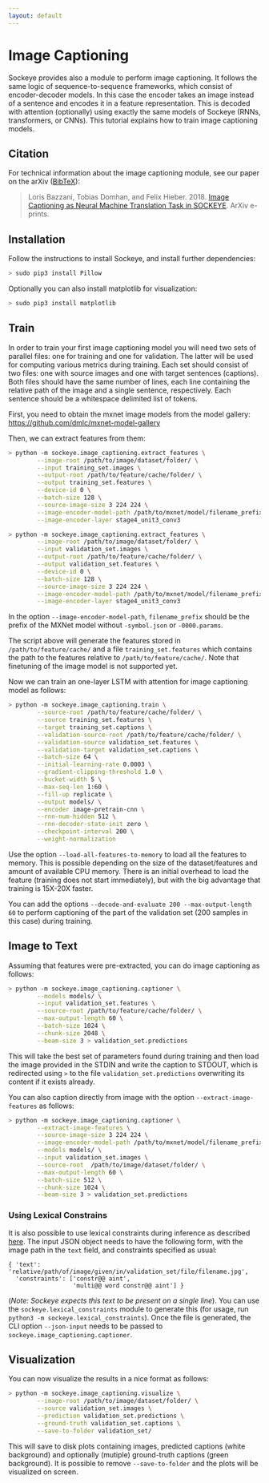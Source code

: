 ```yaml
---
layout: default
---
```

# Image Captioning

Sockeye provides also a module to perform image captioning.
It follows the same logic of sequence-to-sequence frameworks, which consist of encoder-decoder models.
In this case the encoder takes an image instead of a sentence and encodes it in a feature representation.
This is decoded with attention (optionally) using exactly the same models of Sockeye (RNNs, transformers, or CNNs).
This tutorial explains how to train image captioning models.


## Citation

For technical information about the image captioning module, see our paper on the arXiv ([BibTeX](sockeye_captioning.bib)):

> Loris Bazzani, Tobias Domhan, and Felix Hieber. 2018.
> [Image Captioning as Neural Machine Translation Task in SOCKEYE](https://arxiv.org/abs/1810.04101). ArXiv e-prints.


## Installation

Follow the instructions to install Sockeye, and install further dependencies:

```bash
> sudo pip3 install Pillow
```

Optionally you can also install matplotlib for visualization:
```bash
> sudo pip3 install matplotlib
```


## Train

In order to train your first image captioning model you will need two sets of parallel files: one for training
and one for validation. The latter will be used for computing various metrics during training.
Each set should consist of two files: one with source images and one with target sentences (captions).
Both files should have the same number of lines, each line containing the relative path of the image and a single
sentence, respectively. Each sentence should be a whitespace delimited list of tokens.

First, you need to obtain the mxnet image models from the model gallery: https://github.com/dmlc/mxnet-model-gallery

Then, we can extract features from them:
```bash
> python -m sockeye.image_captioning.extract_features \
        --image-root /path/to/image/dataset/folder/ \
        --input training_set.images \
        --output-root /path/to/feature/cache/folder/ \
        --output training_set.features \
        --device-id 0 \
        --batch-size 128 \
        --source-image-size 3 224 224 \
        --image-encoder-model-path /path/to/mxnet/model/filename_prefix \
        --image-encoder-layer stage4_unit3_conv3

> python -m sockeye.image_captioning.extract_features \
        --image-root /path/to/image/dataset/folder/ \
        --input validation_set.images \
        --output-root /path/to/feature/cache/folder/ \
        --output validation_set.features \
        --device-id 0 \
        --batch-size 128 \
        --source-image-size 3 224 224 \
        --image-encoder-model-path /path/to/mxnet/model/filename_prefix \
        --image-encoder-layer stage4_unit3_conv3
```
In the option `--image-encoder-model-path`, `filename_prefix` should be the prefix of the MXNet model without `-symbol.json` or `-0000.params`.

The script above will generate the features stored in `/path/to/feature/cache/` and a file `training_set.features` which contains the path to the features relative to `/path/to/feature/cache/`.
Note that finetuning of the image model is not supported yet.


Now we can train an one-layer LSTM with attention for image captioning model as follows:
```bash
> python -m sockeye.image_captioning.train \
        --source-root /path/to/feature/cache/folder/ \
        --source training_set.features \
        --target training_set.captions \
        --validation-source-root /path/to/feature/cache/folder/ \
        --validation-source validation_set.features \
        --validation-target validation_set.captions \
        --batch-size 64 \
        --initial-learning-rate 0.0003 \
        --gradient-clipping-threshold 1.0 \
        --bucket-width 5 \
        --max-seq-len 1:60 \
        --fill-up replicate \
        --output models/ \
        --encoder image-pretrain-cnn \
        --rnn-num-hidden 512 \
        --rnn-decoder-state-init zero \
        --checkpoint-interval 200 \
        --weight-normalization
```
Use the option `--load-all-features-to-memory` to load all the features to memory. This is possible depending on the size of the dataset/features and amount of available CPU memory.
There is an initial overhead to load the feature (training does not start immediately), but with the big advantage that training is 15X-20X faster.

You can add the options `--decode-and-evaluate 200 --max-output-length 60` to perform captioning of the part of the validation set (200 samples in this case) during training.

## Image to Text

Assuming that features were pre-extracted, you can do image captioning as follows:

```bash
> python -m sockeye.image_captioning.captioner \
        --models models/ \
        --input validation_set.features \
        --source-root /path/to/feature/cache/folder/ \
        --max-output-length 60 \
        --batch-size 1024 \
        --chunk-size 2048 \
        --beam-size 3 > validation_set.predictions
```

This will take the best set of parameters found during training and then load the image provided in the STDIN and
write the caption to STDOUT, which is redirected using `>` to the file `validation_set.predictions` overwriting its content if it exists already.

You can also caption directly from image with the option `--extract-image-features` as follows:

```bash
> python -m sockeye.image_captioning.captioner \
        --extract-image-features \
        --source-image-size 3 224 224 \
        --image-encoder-model-path /path/to/mxnet/model/filename_prefix \
        --models models/ \
        --input validation_set.images \
        --source-root  /path/to/image/dataset/folder/ \
        --max-output-length 60 \
        --batch-size 512 \
        --chunk-size 1024 \
        --beam-size 3 > validation_set.predictions
```


### Using Lexical Constrains

It is also possible to use lexical constraints during inference as described [here](inference.html#lexical-constraints).
The input JSON object needs to have the following form, with the image path in the `text` field, and constraints specified as usual:

    { 'text': 'relative/path/of/image/given/in/validation_set/file/filename.jpg',
      'constraints': ['constr@@ aint',
                      'multi@@ word constr@@ aint'] }

(*Note: Sockeye expects this text to be present on a single line*).
You can use the `sockeye.lexical_constraints` module to generate this (for usage, run `python3 -m sockeye.lexical_constraints`).
Once the file is generated, the CLI option `--json-input` needs to be passed to `sockeye.image_captioning.captioner`.

## Visualization

You can now visualize the results in a nice format as follows:

```bash
> python -m sockeye.image_captioning.visualize \
        --image-root /path/to/image/dataset/folder/ \
        --source validation_set.images \
        --prediction validation_set.predictions \
        --ground-truth validation_set.captions \
        --save-to-folder validation_set/
````
This will save to disk plots containing images, predicted captions (white background) and optionally (mutiple) ground-truth captions (green background).
It is possible to remove `--save-to-folder` and the plots will be visualized on screen.
